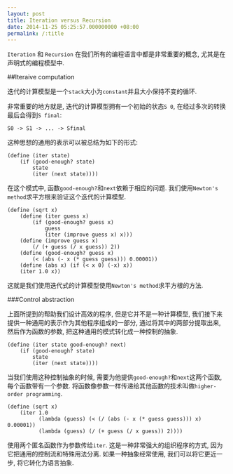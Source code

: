 ```yaml
---
layout: post
title: Iteration versus Recursion
date: 2014-11-25 05:25:57.000000000 +08:00
permalink: /:title
---
```



`Iteration` 和 `Recursion` 在我们所有的编程语言中都是非常重要的概念, 尤其是在声明式的编程模型中.

##Iteraive computation

迭代的计算模型是一个`stack`大小为`constant`并且大小保持不变的循环.

非常重要的地方就是, 迭代的计算模型拥有一个初始的状态`S 0`, 在经过多次的转换最后会得到`S final`:

	S0 -> S1 -> ... -> Sfinal

这种思想的通用的表示可以被总结为如下的形式:

```
(define (iter state)
	(if (good-enough? state)
		state
		(iter (next state))))
```

在这个模式中, 函数`good-enough?`和`next`依赖于相应的问题. 我们使用`Newton's method`求平方根来验证这个迭代的计算模型.

```
(define (sqrt x)
	(define (iter guess x)
		(if (good-enough? guess x)
			guess
			(iter (improve guess x) x)))
	(define (improve guess x)
		(/ (+ guess (/ x guess)) 2))
	(define (good-enough? guess x)
		(< (abs (- x (* guess guess))) 0.00001))
	(define (abs x) (if (< x 0) (-x) x))
	(iter 1.0 x))
```
		
这就是我们使用迭代式的计算模型使用`Newton's method`求平方根的方法.

###Control abstraction

上面所提到的帮助我们设计高效的程序, 但是它并不是一种计算模型, 我们接下来提供一种通用的表示作为其他程序组成的一部分, 通过将其中的两部分提取出来, 然后作为函数的参数, 把这种通用的模式转化成一种控制的抽象.

```
(define (iter state good-enough? next)
	(if (good-enough? state)
		state
		(iter (next state))))
```
			
当我们使用这种控制抽象的时候, 需要为他提供`good-enough?`和`next`这两个函数, 每个函数带有一个参数. 将函数像参数一样传递给其他函数的技术叫做`higher-order programming`.

```
(define (sqrt x)
	(iter 1.0 
		  (lambda (guess) (< (/ (abs (- x (* guess guess))) x) 0.00001))
		  (lambda (guess) (/ (+ guess (/ x guess)) 2))))
```

使用两个匿名函数作为参数传给`iter`. 这是一种非常强大的组织程序的方式, 因为它把通用的控制流和特殊用法分离. 如果一种抽象经常使用, 我们可以将它更近一步, 将它转化为语言抽象.

